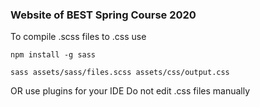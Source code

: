 ### Website of BEST Spring Course 2020

To compile .scss files to .css use 

`npm install -g sass`

`sass assets/sass/files.scss assets/css/output.css`

OR use plugins for your IDE
Do not edit .css files manually

